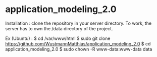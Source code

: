 # application_modeling_2.0


Installation : clone the repository in your server directory. To work, the server has to own the /data directory of the project.

Ex (Ubuntu) :
$ cd /var/www/html
$ sudo git clone https://github.com/WustmannMatthias/application_modeling_2.0
$ cd application_modeling_2.0 
$ sudo chown -R www-data:www-data data




